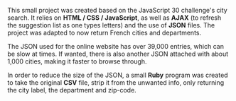 This small project was created based on the JavaScript 30 challenge's city search.
It relies on **HTML / CSS / JavaScript**, as well as **AJAX** (to refresh the suggestion list as one types letters) and the use of **JSON** files.
The project was adapted to now return French cities and departments.

The JSON used for the online website has over 39,000 entries, which can be slow at times. If wanted, there is also another JSON attached with about 1,000 cities, making it faster to browse through.

In order to reduce the size of the JSON, a small **Ruby** program was created to take the original **CSV** file, strip it from the unwanted info, only returning the city label, the department and zip-code.
